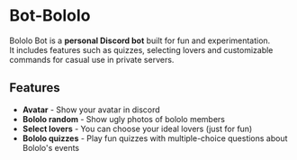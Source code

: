 # Bot-Bololo
Bololo Bot is a **personal Discord bot** built for fun and experimentation.  
It includes features such as quizzes, selecting lovers and customizable commands for casual use in private servers.

## Features
- **Avatar** - Show your avatar in discord
- **Bololo random** - Show ugly photos of bololo members
- **Select lovers** - You can choose your ideal lovers (just for fun) 
- **Bololo quizzes** - Play fun quizzes with multiple-choice questions about Bololo's events